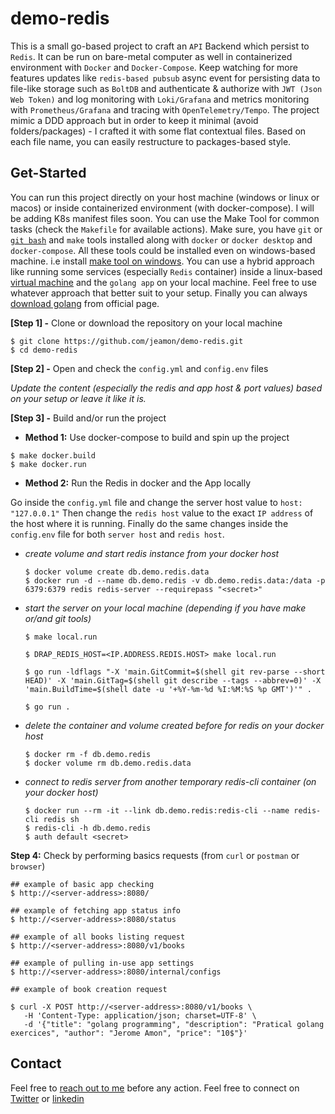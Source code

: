 # demo-redis

This is a small go-based project to craft an `API` Backend which persist to `Redis`. It can be run on bare-metal computer as well
in containerized environment with `Docker` and `Docker-Compose`. Keep watching for more features updates like `redis-based pubsub`  async event for persisting data to file-like storage such as `BoltDB` and authenticate & authorize with `JWT (Json Web Token)` and log monitoring with `Loki/Grafana` and metrics monitoring with `Prometheus/Grafana` and tracing with `OpenTelemetry/Tempo`. The project mimic a DDD approach but in order to keep it minimal (avoid folders/packages) - I crafted it with some flat contextual files. Based on each file name, you can easily restructure to packages-based style.

## Get-Started

You can run this project directly on your host machine (windows or linux or macos) or inside containerized environment (with docker-compose). I will be adding K8s manifest files soon. You can use the Make Tool for common tasks (check the `Makefile` for available actions). Make sure, you have `git` or [`git bash`](https://git-scm.com/downloads) and `make` tools installed along with `docker` or `docker desktop` and `docker-compose`. All these tools could be installed even on windows-based machine. i.e install [make tool on windows](https://gist.github.com/evanwill/0207876c3243bbb6863e65ec5dc3f058#make). You can use a hybrid approach like running some services (especially `Redis` container) inside a linux-based [virtual machine](https://www.vmware.com/pl/products/workstation-player.html) and the `golang app` on your local machine. Feel free to use whatever approach that better suit to your setup. Finally you can always [download golang](https://go.dev/doc/install) from official page.


**[Step 1] -** Clone or download the repository on your local machine

```shell
$ git clone https://github.com/jeamon/demo-redis.git
$ cd demo-redis
```


**[Step 2] -** Open and check the `config.yml` and `config.env` files

*Update the content (especially the redis and app host & port values) based on your setup or leave it like it is.*


**[Step 3] -** Build and/or run the project

* **Method 1:** Use docker-compose to build and spin up the project

```shell
$ make docker.build
$ make docker.run
```

* **Method 2:** Run the Redis in docker and the App locally

Go inside the `config.yml` file and change the server host value to `host: "127.0.0.1"`
Then change the `redis host` value to the exact `IP address` of the host where it is running.
Finally do the same changes inside the `config.env` file for both `server host` and `redis host`.

   * *create volume and start redis instance from your docker host*

        ```shell
        $ docker volume create db.demo.redis.data
        $ docker run -d --name db.demo.redis -v db.demo.redis.data:/data -p 6379:6379 redis redis-server --requirepass "<secret>"
        ```
    
   * *start the server on your local machine (depending if you have make or/and git tools)*

        ```shell
        $ make local.run
        ```

        ```shell
        $ DRAP_REDIS_HOST=<IP.ADDRESS.REDIS.HOST> make local.run
        ```
        
        ```shell
        $ go run -ldflags "-X 'main.GitCommit=$(shell git rev-parse --short HEAD)' -X 'main.GitTag=$(shell git describe --tags --abbrev=0)' -X 'main.BuildTime=$(shell date -u '+%Y-%m-%d %I:%M:%S %p GMT')'" .
        ```
       
        ```shell
        $ go run .
        ```
    
   * *delete the container and volume created before for redis on your docker host*

        ```shell
        $ docker rm -f db.demo.redis
        $ docker volume rm db.demo.redis.data
        ```

   * *connect to redis server from another temporary redis-cli container (on your docker host)*

        ```shell
        $ docker run --rm -it --link db.demo.redis:redis-cli --name redis-cli redis sh
        $ redis-cli -h db.demo.redis
        $ auth default <secret>
        ```


**Step 4:** Check by performing basics requests (from `curl` or `postman` or `browser`)

```shell
## example of basic app checking
$ http://<server-address>:8080/

## example of fetching app status info
$ http://<server-address>:8080/status

## example of all books listing request
$ http://<server-address>:8080/v1/books

## example of pulling in-use app settings
$ http://<server-address>:8080/internal/configs
```

```shell
## example of book creation request

$ curl -X POST http://<server-address>:8080/v1/books \
   -H 'Content-Type: application/json; charset=UTF-8' \
   -d '{"title": "golang programming", "description": "Pratical golang exercices", "author": "Jerome Amon", "price": "10$"}'
```


## Contact

Feel free to [reach out to me](https://blog.cloudmentor-scale.com/contact) before any action. Feel free to connect on [Twitter](https://twitter.com/jerome_amon) or [linkedin](https://www.linkedin.com/in/jeromeamon/)
